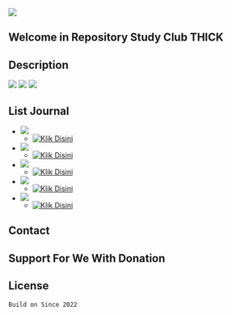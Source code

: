 ![](logo/THICK_Logo_1-10.png)

<H2>Welcome in Repository Study Club THICK</H2>

## Description

<img src="https://img.shields.io/badge/PLAN-NAME%20PROJECT-red?style=for-the-badge">
<img src="https://img.shields.io/badge/PROGRESS-NAME%20PROJECT-yellow?style=for-the-badge">
<img src="https://img.shields.io/badge/DONE-NAME%20PROJECT-green?style=for-the-badge">

## List Journal
- <img src="https://img.shields.io/badge/PLAN-Sistem Absensi dengan Speech Recognition di UKDC-red?style=for-the-badge)">
  
  - [![Klik Disini](https://img.shields.io/static/v1?label=Link%20Repository&message=View&color=green&logo=github)](https://github.com/code831 "Kunjungi Link")


- <img src="https://img.shields.io/badge/PLAN-Implementasi Speech To Text untuk Membantu para Tunarungu-red?style=for-the-badge)">

  - [![Klik Disini](https://img.shields.io/static/v1?label=Link%20Repository&message=View&color=green&logo=github)](https://github.com/code831 "Kunjungi Link")


- <img src="https://img.shields.io/badge/PLAN-Analisis Public Speaking dengan Suara-red?style=for-the-badge)">

  - [![Klik Disini](https://img.shields.io/static/v1?label=Link%20Repository&message=View&color=green&logo=github)](https://github.com/code831 "Kunjungi Link")

- <img src="https://img.shields.io/badge/PLAN-Implementasi Speech Recognition pada Gerak Game-red?style=for-the-badge)">

  - [![Klik Disini](https://img.shields.io/static/v1?label=Link%20Repository&message=View&color=green&logo=github)](https://github.com/code831 "Kunjungi Link")



- <img src="https://img.shields.io/badge/PLAN-Sistem Virtual Assistant dengan Suara di UKDC-red?style=for-the-badge)">

  - [![Klik Disini](https://img.shields.io/static/v1?label=Link%20Repository&message=View&color=green&logo=github)](https://github.com/code831 "Kunjungi Link")

## Contact

## Support For We With Donation

## License



`Build on Since 2022`
